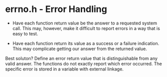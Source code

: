 # errno.h - Error Handling

* Have each function return value be the answer to a requested system call.
  This may, however, make it difficult to report errors in a way that is easy
  to test.

* Have each function return its value as a success or a failure indication.
  This may complicate getting our answer from the returned value.

Best soluton? Define an error return value that is distinguishable from any
valid answer.
The functions do not exactly report which error occurred.
The specific error is stored in a variable with external linkage.
